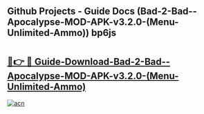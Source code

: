 ## Github Projects - Guide Docs (Bad-2-Bad--Apocalypse-MOD-APK-v3.2.0-(Menu-Unlimited-Ammo)) bp6js

# <h2><a href="https://apkcomod.com?title=Bad-2-Bad--Apocalypse-MOD-APK-v3.2.0-(Menu-Unlimited-Ammo)">🔗👉 🔴 Guide-Download-Bad-2-Bad--Apocalypse-MOD-APK-v3.2.0-(Menu-Unlimited-Ammo) </a></h2>

[![acn](https://github.com/user-attachments/assets/0f9c940e-d8b0-45ae-aac7-cd30a18b3e1c)](https://apkcomod.com?title=Bad-2-Bad--Apocalypse-MOD-APK-v3.2.0-(Menu-Unlimited-Ammo))

